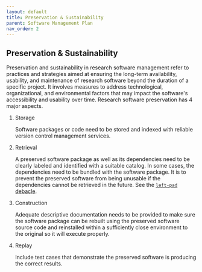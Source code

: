 ```yaml
---
layout: default
title: Preservation & Sustainability
parent: Software Management Plan
nav_order: 2
---
```


## Preservation & Sustainability


Preservation and sustainability in research software management refer to practices and strategies aimed at ensuring the long-term availability, usability, and maintenance of research software beyond the duration of a specific project. It involves measures to address technological, organizational, and environmental factors that may impact the software's accessibility and usability over time. Research software preservation has 4 major aspects.  

1. Storage

    Software packages or code need to be stored and indexed with reliable version control management services.  

2. Retrieval

    A preserved software package as well as its dependencies need to be clearly labeled and identified with a suitable catalog. In some cases, the dependencies need to be bundled with the software package. It is to prevent the preserved software from being unusable if the dependencies cannot be retrieved in the future. See the [`left-pad` debacle](https://qz.com/646467/how-one-programmer-broke-the-internet-by-deleting-a-tiny-piece-of-code).  

3. Construction

    Adequate descriptive documentation needs to be provided to make sure the software package can be rebuilt using the preserved software source code and reinstalled within a sufficiently close environment to the original so it will execute properly.  

4. Replay

    Include test cases that demonstrate the preserved software is producing the correct results.  
